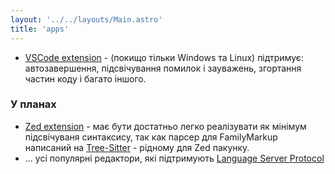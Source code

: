 ```yaml
---
layout: '../../layouts/Main.astro'
title: 'apps'
---
```


* [VSCode extension](/familymarkup-1.6.2.vsix) - (покищо тільки Windows та Linux) підтримує: автозавершення, підсвічування помилок і зауважень, згортання частин коду і багато іншого.

### У планах

* [Zed extension](https://zed.dev/extensions) - має бути достатньо легко реалізувати як мінімум підсвічуваня синтаксису, так как парсер для FamilyMarkup написаний на [Tree-Sitter](https://tree-sitter.github.io/tree-sitter/) - рідному для Zed пакунку.
* ... усі популярні редактори, які підтримують [Language Server Protocol](https://microsoft.github.io/language-server-protocol/)